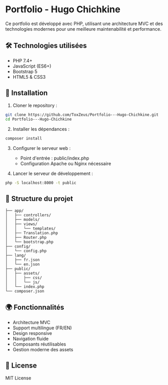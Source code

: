 # Portfolio - Hugo Chichkine

Ce portfolio est développé avec PHP, utilisant une architecture MVC et des technologies modernes pour une meilleure maintenabilité et performance.

## 🛠 Technologies utilisées

- PHP 7.4+
- JavaScript (ES6+)
- Bootstrap 5
- HTML5 & CSS3

## 🚀 Installation

1. Cloner le repository :
```bash
git clone https://github.com/ToxZeus/Portfolio---Hugo-Chichkine.git
cd Portfolio---Hugo-Chichkine
```

2. Installer les dépendances :
```bash
composer install
```

3. Configurer le serveur web :
   - Point d'entrée : public/index.php
   - Configuration Apache ou Nginx nécessaire

4. Lancer le serveur de développement :
```bash
php -S localhost:8000 -t public
```

## 📁 Structure du projet

```
├── app/
│   ├── controllers/
│   ├── models/
│   ├── views/
│   │   └── templates/
│   ├── Translation.php
│   ├── Router.php
│   └── bootstrap.php
├── config/
│   └── config.php
├── lang/
│   ├── fr.json
│   └── en.json
├── public/
│   ├── assets/
│   │   ├── css/
│   │   └── js/
│   └── index.php
└── composer.json
```

## 🌍 Fonctionnalités

- Architecture MVC
- Support multilingue (FR/EN)
- Design responsive
- Navigation fluide
- Composants réutilisables
- Gestion moderne des assets

## 📝 License

MIT License